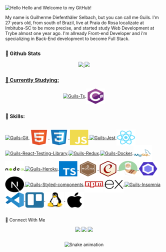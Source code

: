<img alt="Hello" height="25" width="25" src="https://camo.githubusercontent.com/e8e7b06ecf583bc040eb60e44eb5b8e0ecc5421320a92929ce21522dbc34c891/68747470733a2f2f6d656469612e67697068792e636f6d2f6d656469612f6876524a434c467a6361737252346961377a2f67697068792e676966">     Hello and Welcome to my GitHub!

My name is Guilherme Diefenthäler Selbach, but you can call me Guils. I'm 27 years old, from south of Brazil, live at Praia do Rosa localizate at Imbituba-SC to be more precise, and started study Web Development at Trybe almost one year ago. I'm allready Front-end Developer and i'm specializing in Back-End development to become Full Stack. 

## 

### 🌟 Github Stats
<div align="center">
  <a href="https://github.com/guilhermeselbach">
  <img height="150em" src="https://github-readme-stats.vercel.app/api?username=guilhermeselbach&show_icons=true&theme=react&include_all_commits=true&count_private=true"/>
  <img height="150em" src="https://github-readme-stats.vercel.app/api/top-langs/?username=guilhermeselbach&layout=compact&langs_count=7&theme=react"/>
</div>

##

### :book: Currently Studying:
<div align="center">
  <a href="https://www.mongodb.com/" rel="nofollow">
    <img align="center" alt="Guils-Ts" height="50" width="60" src="https://camo.githubusercontent.com/d69527496a61f94e89fbb0f4022b15fa816f63d9b773c1ae2b6f83fb63e69d2f/68747470733a2f2f63646e2e6a7364656c6976722e6e65742f67682f64657669636f6e732f64657669636f6e2f69636f6e732f6d6f6e676f64622f6d6f6e676f64622d6f726967696e616c2d776f72646d61726b2e737667">
  </a>
  
   <a href="https://docs.microsoft.com/pt-br/dotnet/csharp/" rel="nofollow">
    <img align="center" alt="Guils-Ts" height="50" width="60" src="https://raw.githubusercontent.com/devicons/devicon/master/icons/csharp/csharp-original.svg">
  </a>
</div>

##

### :notebook: Skills:
<div style="display: inline_block"><br>
  <a href="https://git-scm.com/" rel="nofollow">
    <img align="center" alt="Guils-Git" height="50" width="60" src="https://camo.githubusercontent.com/dc9e7e657b4cd5ba7d819d1a9ce61434bd0ddbb94287d7476b186bd783b62279/68747470733a2f2f63646e2e6a7364656c6976722e6e65742f67682f64657669636f6e732f64657669636f6e2f69636f6e732f6769742f6769742d6f726967696e616c2e737667">
  </a>
  
  <a href="https://developer.mozilla.org/pt-BR/docs/Web/HTML" rel="nofollow">
    <img align="center" alt="Guils-HTML" height="50" width="60" src="https://raw.githubusercontent.com/devicons/devicon/master/icons/html5/html5-original.svg">
  </a>
  
  <a href="https://developer.mozilla.org/pt-BR/docs/Web/CSS" rel="nofollow">
    <img align="center" alt="Guils-CSS" height="50" width="60" src="https://raw.githubusercontent.com/devicons/devicon/master/icons/css3/css3-original.svg">
  </a>
  
  <a href="https://developer.mozilla.org/pt-BR/docs/Web/JavaScript" rel="nofollow">
    <img align="center" alt="Guils-Js" height="50" width="60" src="https://raw.githubusercontent.com/devicons/devicon/master/icons/javascript/javascript-plain.svg">
  </a>
  <a href="https://jestjs.io/pt-BR/" rel="nofollow">
    <img align="center" alt="Guils-Jest" height="50" width="60" src="https://camo.githubusercontent.com/fd37a0ed465d6e14411705324a0d21739377f54ab6d0ae146c68fca8777e16c7/68747470733a2f2f63646e2e6a7364656c6976722e6e65742f67682f64657669636f6e732f64657669636f6e2f69636f6e732f6a6573742f6a6573742d706c61696e2e737667">
  </a>
  <a href="https://pt-br.reactjs.org/" rel="nofollow">
    <img align="center" alt="Guils-React" height="50" width="60" src="https://raw.githubusercontent.com/devicons/devicon/master/icons/react/react-original.svg">
  </a>
  <a href="https://testing-library.com/docs/react-testing-library/intro/" rel="nofollow">
    <img align="center" alt="Guils-React-Testing-Library" height="50" width="60" src="https://camo.githubusercontent.com/aa85cea585880ae694b4fe8dde116d092b8907d6351c71fcd76f00f7586fad72/68747470733a2f2f74657374696e672d6c6962726172792e636f6d2f696d672f6f63746f7075732d313238783132382e706e67">
  </a>
  <a href="https://redux.js.org/" rel="nofollow">
    <img align="center" alt="Guils-Redux" height="50" width="60" src="https://camo.githubusercontent.com/2b6b50702c658cdfcf440cef1eb88c7e0e5a16ce0eb6ab8bc933da7697c12213/68747470733a2f2f63646e2e6a7364656c6976722e6e65742f67682f64657669636f6e732f64657669636f6e2f69636f6e732f72656475782f72656475782d6f726967696e616c2e737667">
  </a>
  <a href="https://www.docker.com/" rel="nofollow">
    <img align="center" alt="Guils-Docker" height="50" width="60" src="https://camo.githubusercontent.com/cbd55750b53c01dc18830d377c7364b01077e8a675a79d454a3f1ea549efe129/68747470733a2f2f63646e2e6a7364656c6976722e6e65742f67682f64657669636f6e732f64657669636f6e2f69636f6e732f646f636b65722f646f636b65722d6f726967696e616c2e737667">
  </a>
  <a href="https://www.mysql.com/" rel="nofollow">
    <img align="center" alt="Guils-MYSQL" height="50" width="60" src="https://raw.githubusercontent.com/matheusg18/matheusg18.github.io/main/public/icons/mysql.png">
  </a>
  <a href="https://nodejs.org/en/docs/" rel="nofollow">
    <img align="center" alt="Guils-NodeJs" height="50" width="60" src="https://raw.githubusercontent.com/matheusg18/matheusg18.github.io/main/public/icons/nodejs.png">
  </a>
  <a href="https://www.heroku.com/home/" rel="nofollow">
    <img align="center" alt="Guils-Heroku" height="50" width="60" src="https://cdn.icon-icons.com/icons2/2699/PNG/512/heroku_logo_icon_168126.png">
  </a>
  <a href="https://www.typescriptlang.org/" rel="nofollow">
      <img align="center" alt="Guils-Ts" height="50" width="60" src="https://raw.githubusercontent.com/devicons/devicon/master/icons/typescript/typescript-plain.svg">
  </a>
  <a href="https://mochajs.org/" rel="nofollow">
      <img align="center" alt="Guils-Mocha" height="50" width="60" src="https://raw.githubusercontent.com/matheusg18/matheusg18.github.io/main/public/icons/mocha.png">
  </a>
  <a href="https://www.chaijs.com/" rel="nofollow">
      <img align="center" alt="Guils-Chai" height="50" width="60" src="https://raw.githubusercontent.com/matheusg18/matheusg18.github.io/main/public/icons/chai.png">
  </a>
  <a href="https://sinonjs.org/" rel="nofollow">
      <img align="center" alt="Guils-Sinon" height="50" width="60" src="https://raw.githubusercontent.com/matheusg18/matheusg18.github.io/main/public/icons/sinon.png">
  </a>
  <a href="https://eslint.org/" rel="nofollow">
      <img align="center" alt="Guils-Eslint" height="50" width="60" src="https://raw.githubusercontent.com/devicons/devicon/1119b9f84c0290e0f0b38982099a2bd027a48bf1/icons/eslint/eslint-original.svg">
  </a>
  <a href="https://nextjs.org/" rel="nofollow">
      <img align="center" alt="Guils-Next" height="50" width="60" src="https://raw.githubusercontent.com/devicons/devicon/1119b9f84c0290e0f0b38982099a2bd027a48bf1/icons/nextjs/nextjs-original.svg">
  </a>
  <a href="https://styled-components.com/" rel="nofollow">
      <img align="center" alt="Guils-Styled-components" height="50" width="60" src="https://miro.medium.com/max/652/1*N0XV3gco7Ed4brMoxwdjVg.png">
  </a>
  <a href="https://www.npmjs.com/" rel="nofollow">
      <img align="center" alt="Guils-Npm" height="50" width="60" src="https://raw.githubusercontent.com/devicons/devicon/1119b9f84c0290e0f0b38982099a2bd027a48bf1/icons/npm/npm-original-wordmark.svg">
  </a>
  <a href="https://expressjs.com/" rel="nofollow">
      <img align="center" alt="Guils-Express" height="50" width="60" src="https://raw.githubusercontent.com/devicons/devicon/1119b9f84c0290e0f0b38982099a2bd027a48bf1/icons/express/express-original.svg">
  </a>
  <a href="https://insomnia.rest/" rel="nofollow">
      <img align="center" alt="Guils-Insomnia" height="50" width="60" src="https://user-images.githubusercontent.com/2575745/67964810-4d9a2980-fbd7-11e9-8cf7-661ded187ee6.png">
  </a>
  <a href="https://code.visualstudio.com/" rel="nofollow">
      <img align="center" alt="Guils-VSCode" height="50" width="60" src="https://raw.githubusercontent.com/devicons/devicon/1119b9f84c0290e0f0b38982099a2bd027a48bf1/icons/vscode/vscode-original.svg">
  </a>
  <a href="https://trello.com/pt-BR" rel="nofollow">
      <img align="center" alt="Guils-Trello" height="50" width="60" src="https://raw.githubusercontent.com/devicons/devicon/1119b9f84c0290e0f0b38982099a2bd027a48bf1/icons/trello/trello-plain.svg">
  </a>
  <a href="" rel="nofollow">
      <img align="center" alt="Guils-Linux" height="50" width="60" src="https://raw.githubusercontent.com/devicons/devicon/1119b9f84c0290e0f0b38982099a2bd027a48bf1/icons/linux/linux-original.svg">
  </a>
  <a href="" rel="nofollow">
      <img align="center" alt="Guils-Mac" height="50" width="60" src="https://raw.githubusercontent.com/devicons/devicon/1119b9f84c0290e0f0b38982099a2bd027a48bf1/icons/apple/apple-original.svg">
  </a>
</div>
  
  ##
 👥 Connect With Me
<div align="center"> 
  <a href ="https://www.instagram.com/guils_7/"><img src="https://img.shields.io/badge/Instagram-E4405F?style=for-the-badge&logo=instagram&logoColor=white"></a>
  <a href = "mailto:guils2301@gmail.com"><img src="https://img.shields.io/badge/-Gmail-%23333?style=for-the-badge&logo=gmail&logoColor=white" target="_blank"></a>
  <a href="https://www.linkedin.com/in/guilhermeselbach/" target="_blank"><img src="https://img.shields.io/badge/-LinkedIn-%230077B5?style=for-the-badge&logo=linkedin&logoColor=white" target="_blank"></a> 
  
  ##
 
  ![Snake animation](https://github.com/guilhermeselbach/guilhermeselbach/blob/output/github-contribution-grid-snake.svg)
 
</div>
